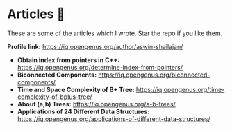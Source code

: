 # Articles 📝

These are some of the articles which I wrote. Star the repo if you like them.

**Profile link:** https://iq.opengenus.org/author/aswin-shailajan/

- **Obtain index from pointers in C++:** https://iq.opengenus.org/determine-index-from-pointers/
- **Biconnected Components:** https://iq.opengenus.org/biconnected-components/
- **Time and Space Complexity of B+ Tree:** https://iq.opengenus.org/time-complexity-of-bplus-tree/
- **About (a,b) Trees:** https://iq.opengenus.org/a-b-trees/
- **Applications of 24 Different Data Structures:** https://iq.opengenus.org/applications-of-different-data-structures/
